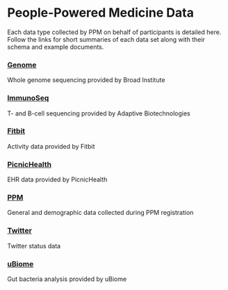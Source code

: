 # People-Powered Medicine Data

Each data type collected by PPM on behalf of participants is detailed here. Follow the links for short summaries of 
each data set along with their schema and example documents.

### [Genome](wgs/wgs.md)
Whole genome sequencing provided by Broad Institute

### [ImmunoSeq](immunoseq/immunoseq.md)
T- and B-cell sequencing provided by Adaptive Biotechnologies

### [Fitbit](fitbit/fitbit.md)
Activity data provided by Fitbit

### [PicnicHealth](picnichealth/picnichealth.md)
EHR data provided by PicnicHealth

### [PPM](ppm/ppm.md)
General and demographic data collected during PPM registration

### [Twitter](twitter/twitter.md)
Twitter status data

### [uBiome](ubiome/ubiome.md)
Gut bacteria analysis provided by uBiome
